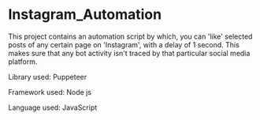 # Instagram_Automation

This project contains an automation script by which, you can 'like' selected posts of any certain page on 'Instagram', with a delay of 1 second. This makes sure that any bot activity isn't traced by that particular social media platform.


Library used: Puppeteer

Framework used: Node js

Language used: JavaScript


